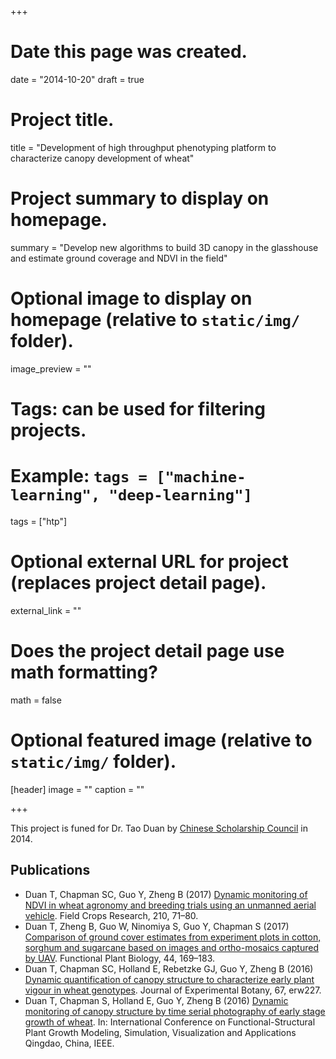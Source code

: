 +++
# Date this page was created.
date = "2014-10-20"
draft = true
# Project title.
title = "Development of high throughput phenotyping platform to characterize canopy development of wheat"

# Project summary to display on homepage.
summary = "Develop new algorithms to build 3D canopy in the glasshouse and estimate ground coverage and NDVI in the field"

# Optional image to display on homepage (relative to `static/img/` folder).
image_preview = ""

# Tags: can be used for filtering projects.
# Example: `tags = ["machine-learning", "deep-learning"]`
tags = ["htp"]

# Optional external URL for project (replaces project detail page).
external_link = ""

# Does the project detail page use math formatting?
math = false

# Optional featured image (relative to `static/img/` folder).
[header]
image = ""
caption = ""

+++

This project is funed for Dr. Tao Duan by [Chinese Scholarship Council](http://en.csc.edu.cn/) in 2014.

## Publications
* Duan T, Chapman SC, Guo Y, Zheng B (2017) [Dynamic monitoring of NDVI in wheat agronomy and breeding trials using an unmanned aerial vehicle](/publication/2017-uva-ndvi/). Field Crops Research, 210, 71–80.
* Duan T, Zheng B, Guo W, Ninomiya S, Guo Y, Chapman S (2017) [Comparison of ground cover estimates from experiment plots in cotton, sorghum and sugarcane based on images and ortho-mosaics captured by UAV](/publication/2016-uva-coverage/). Functional Plant Biology, 44, 169–183.
* Duan T, Chapman SC, Holland E, Rebetzke GJ, Guo Y, Zheng B (2016) [Dynamic quantification of canopy structure to characterize early plant vigour in wheat genotypes](/publication/2016-early-vigour/). Journal of Experimental Botany, 67, erw227.
* Duan T, Chapman S, Holland E, Guo Y, Zheng B (2016) [Dynamic monitoring of canopy structure by time serial photography of early stage growth of wheat](/publication/2016-fspma-earlyvigour/). In: International Conference on Functional-Structural Plant Growth Modeling, Simulation, Visualization and Applications Qingdao, China, IEEE.

